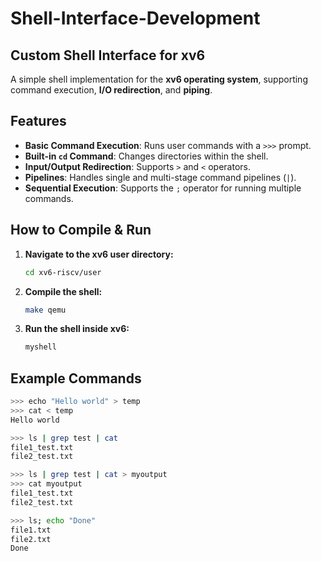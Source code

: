 # Shell-Interface-Development

## Custom Shell Interface for xv6  

A simple shell implementation for the **xv6 operating system**, supporting command execution, **I/O redirection**, and **piping**.

## Features  

- **Basic Command Execution**: Runs user commands with a `>>>` prompt.  
- **Built-in `cd` Command**: Changes directories within the shell.  
- **Input/Output Redirection**: Supports `>` and `<` operators.  
- **Pipelines**: Handles single and multi-stage command pipelines (`|`).  
- **Sequential Execution**: Supports the `;` operator for running multiple commands.  

## How to Compile & Run  

1. **Navigate to the xv6 user directory:**  
   ```bash
   cd xv6-riscv/user
   ```
2. **Compile the shell:**  
   ```bash
   make qemu
   ```
3. **Run the shell inside xv6:**  
   ```bash
   myshell
   ```

## Example Commands  

```bash
>>> echo "Hello world" > temp
>>> cat < temp
Hello world

>>> ls | grep test | cat
file1_test.txt  
file2_test.txt

>>> ls | grep test | cat > myoutput
>>> cat myoutput
file1_test.txt  
file2_test.txt

>>> ls; echo "Done"
file1.txt  
file2.txt  
Done
```
